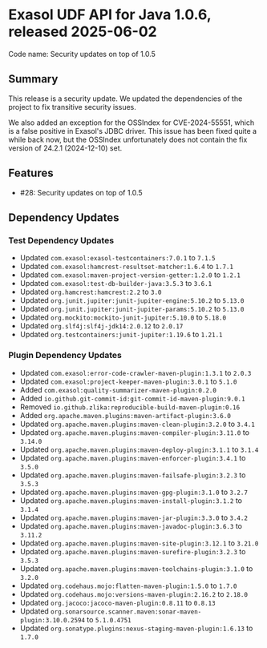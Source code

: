 # Exasol UDF API for Java 1.0.6, released 2025-06-02

Code name: Security updates on top of 1.0.5

## Summary

This release is a security update. We updated the dependencies of the project to fix transitive security issues.

We also added an exception for the OSSIndex for CVE-2024-55551, which is a false positive in Exasol's JDBC driver.
This issue has been fixed quite a while back now, but the OSSIndex unfortunately does not contain the fix version of 24.2.1 (2024-12-10) set.

## Features

* #28: Security updates on top of 1.0.5

## Dependency Updates

### Test Dependency Updates

* Updated `com.exasol:exasol-testcontainers:7.0.1` to `7.1.5`
* Updated `com.exasol:hamcrest-resultset-matcher:1.6.4` to `1.7.1`
* Updated `com.exasol:maven-project-version-getter:1.2.0` to `1.2.1`
* Updated `com.exasol:test-db-builder-java:3.5.3` to `3.6.1`
* Updated `org.hamcrest:hamcrest:2.2` to `3.0`
* Updated `org.junit.jupiter:junit-jupiter-engine:5.10.2` to `5.13.0`
* Updated `org.junit.jupiter:junit-jupiter-params:5.10.2` to `5.13.0`
* Updated `org.mockito:mockito-junit-jupiter:5.10.0` to `5.18.0`
* Updated `org.slf4j:slf4j-jdk14:2.0.12` to `2.0.17`
* Updated `org.testcontainers:junit-jupiter:1.19.6` to `1.21.1`

### Plugin Dependency Updates

* Updated `com.exasol:error-code-crawler-maven-plugin:1.3.1` to `2.0.3`
* Updated `com.exasol:project-keeper-maven-plugin:3.0.1` to `5.1.0`
* Added `com.exasol:quality-summarizer-maven-plugin:0.2.0`
* Added `io.github.git-commit-id:git-commit-id-maven-plugin:9.0.1`
* Removed `io.github.zlika:reproducible-build-maven-plugin:0.16`
* Added `org.apache.maven.plugins:maven-artifact-plugin:3.6.0`
* Updated `org.apache.maven.plugins:maven-clean-plugin:3.2.0` to `3.4.1`
* Updated `org.apache.maven.plugins:maven-compiler-plugin:3.11.0` to `3.14.0`
* Updated `org.apache.maven.plugins:maven-deploy-plugin:3.1.1` to `3.1.4`
* Updated `org.apache.maven.plugins:maven-enforcer-plugin:3.4.1` to `3.5.0`
* Updated `org.apache.maven.plugins:maven-failsafe-plugin:3.2.3` to `3.5.3`
* Updated `org.apache.maven.plugins:maven-gpg-plugin:3.1.0` to `3.2.7`
* Updated `org.apache.maven.plugins:maven-install-plugin:3.1.2` to `3.1.4`
* Updated `org.apache.maven.plugins:maven-jar-plugin:3.3.0` to `3.4.2`
* Updated `org.apache.maven.plugins:maven-javadoc-plugin:3.6.3` to `3.11.2`
* Updated `org.apache.maven.plugins:maven-site-plugin:3.12.1` to `3.21.0`
* Updated `org.apache.maven.plugins:maven-surefire-plugin:3.2.3` to `3.5.3`
* Updated `org.apache.maven.plugins:maven-toolchains-plugin:3.1.0` to `3.2.0`
* Updated `org.codehaus.mojo:flatten-maven-plugin:1.5.0` to `1.7.0`
* Updated `org.codehaus.mojo:versions-maven-plugin:2.16.2` to `2.18.0`
* Updated `org.jacoco:jacoco-maven-plugin:0.8.11` to `0.8.13`
* Updated `org.sonarsource.scanner.maven:sonar-maven-plugin:3.10.0.2594` to `5.1.0.4751`
* Updated `org.sonatype.plugins:nexus-staging-maven-plugin:1.6.13` to `1.7.0`
